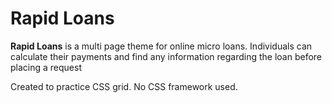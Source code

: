 # Rapid Loans

**Rapid Loans** is a multi page theme for online micro loans. Individuals can calculate their payments and find any information regarding the loan before placing a request

Created to practice CSS grid. No CSS framework used.
